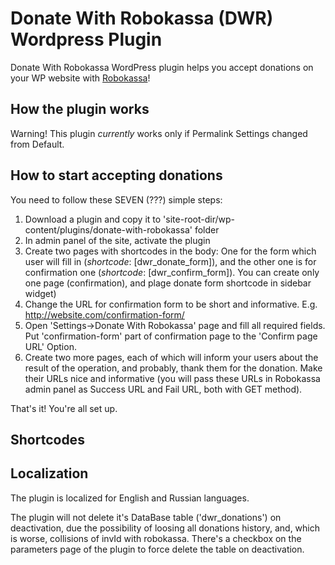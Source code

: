 # Donate With Robokassa (DWR) Wordpress Plugin
Donate With Robokassa WordPress plugin helps you accept donations on your WP website with [Robokassa](http://robokassa.ru "Title")!

## How the plugin works
Warning! This plugin _currently_ works only if Permalink Settings changed from Default.

## How to start accepting donations
You need to follow these SEVEN (???) simple steps:
1. Download a plugin and copy it to 'site-root-dir/wp-content/plugins/donate-with-robokassa' folder
2. In admin panel of the site, activate the plugin
3. Create two pages with shortcodes in the body: One for the form which user will fill in (_shortcode_: [dwr_donate_form]), and the other
one is for confirmation one (_shortcode_: [dwr_confirm_form]). You can create only one page (confirmation), and plage donate form
shortcode in sidebar widget)
4. Change the URL for confirmation form to be short and informative. E.g. http://website.com/confirmation-form/
5. Open 'Settings->Donate With Robokassa' page and fill all required fields. Put 'confirmation-form' part of confirmation page
to the 'Confirm page URL' Option.
6. Create two more pages, each of which will inform your users about the result of the operation, and probably, thank them for
   the donation. Make their URLs nice and informative (you will pass these URLs in Robokassa admin panel as Success URL and Fail URL,
   both with GET method).

That's it! You're all set up.


## Shortcodes

## Localization
The plugin is localized for English and Russian languages.

The plugin will not delete it's DataBase  table ('dwr_donations') on deactivation, due the possibility of loosing all donations history,
and, which is worse, collisions of invId with robokassa.
There's a checkbox on the parameters page of the plugin to force delete the table on deactivation.
